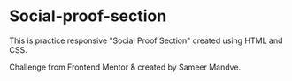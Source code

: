 # Social-proof-section
This is practice responsive "Social Proof Section" created using HTML and CSS.

Challenge from Frontend Mentor & created by Sameer Mandve.

